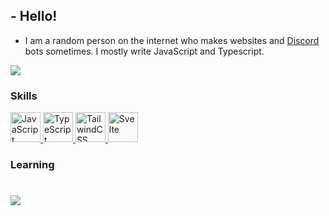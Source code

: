 <!-- <div align="center">
  <h1 align="center">Hi, I'm Irian3x3!</h1>
<center align="center">
  <details>
      <summary>
        Stats
      </summary>
    <div align='center'>
      <a href='#'>
        <img src='https://github-readme-stats.vercel.app/api?username=Irian3x3&hide=issues,stars&count_private=true&show_icons=true&theme=dark' alt='Stats' />
      </a>
    </div>
    <div align="center">
      <a href="#">
        <img src='https://github-readme-stats.vercel.app/api/top-langs/?username=Irian3x3&hide=issues,stars&count_private=true&show_icons=true&theme=dark' alt='Stats' />
      </a>
    </div>
    </details>
  </center>
</div>
<br><br>

~~I'm a gamer and developer~~ i play minecraft
## Languages (Coding)
- JavaScript & TypeScript;
- HTML & CSS;
- PHP;
- Java & C#;
- Python;
- Swift;
## Languages (not coding)
- English
- Spanish
## Discord bots
 [Galaxies](https://discord.com/api/oauth2/authorize?client_id=754403987100270682&permissions=470150358&scope=bot "A multi-purpose moderation bot!") [Plus+](https://discord.com/api/oauth2/authorize?client_id=736576975627354202&permissions=8&scope=bot "An old bot which is always offline and just dead") (old, dead bot and it is always offline)
- [AMPBYSE](../../../../../Irian3x3/AMPBYSE "My first commando bot")

<!-- [JADB](https://discord.com/oauth2/authorize?client_id=780832955147878401&permissions=-9&scope=bot)
- [Water](../../../water "A bot based on water, made with discord.py and python")
- [Mega](https://bit.ly/31jHDNu "A multi-purpose bot")
- [Hatsune](../../../hatsune "An anime bot")
- And some more but I don't remember them or they're all dead
- A lot
## Projects
<!-- - [discord-taisaku](https://github.com/discord-taisaku/discord-taisaku)
- [My website](https://irian3x3.xyz)
- [ABTS Website](https://bot-creations.github.io)
- JSCord - [NPM](https://npmjs.com/package/javascript-cord) | [Repo](../../../js-cord)
- A lot
## Stuff I might make soon
- [x] Done ~~A bot made with discord.py~~
- [x] Done ~~A bot list~~
- [x] [Done](../../../../Irian3x3/db-script-leaked) ~~A leak of the [db-script](https://www.db-script.xyz) source code~~
## Things I'm good at
- Being a useless and stupid soul
- Making extremely dumb mistakes
## Things I'm bad at
- Math
- Life
-->
## - Hello!<br>
- I am a random person on the internet who makes websites and [Discord](//discord.com) bots sometimes. I mostly write JavaScript and Typescript.<br>
<a href="//github-readme-stats.vercel.app/api/top-langs/?username=irian3x3&layout=compact&theme=dracula">
  <img src="https://github-readme-stats.vercel.app/api/top-langs/?username=irian3x3&layout=compact&theme=dracula">
</a>


### Skills
<div style="display: inline">
  <a href="//google.com/search?q=javascript">
    <img src="https://raw.githubusercontent.com/danielcranney/profileme-dev/main/public/icons/skills/javascript-colored.svg" alt="JavaScript" width="48" height="48">
  </a>
  <a href="//typescriptlang.org">
    <img src="https://raw.githubusercontent.com/danielcranney/profileme-dev/main/public/icons/skills/typescript-colored.svg" alt="TypeScript" width="48" height="48">
  </a>
  <a href="//tailwindcss.com">
    <img src="https://raw.githubusercontent.com/danielcranney/profileme-dev/main/public/icons/skills/tailwindcss-colored.svg" alt="TailwindCSS" width="48" height="48">
  </a>
  <a href="//svelte.dev">
    <img src="https://raw.githubusercontent.com/danielcranney/profileme-dev/main/public/icons/skills/svelte-colored.svg" alt="Svelte" width="48" height="48">
  </a>
</div>

### Learning

<!--<div style="display: inline">
  <a href="https://kotlinlang.org/">
    <img src="https://raw.githubusercontent.com/danielcranney/profileme-dev/main/public/icons/skills/kotlin-colored.svg" alt="Kotlin" width="48" height="48">
  </a>
  <a href="//google.com/search?q=c%2B%2B">
    <img src="https://raw.githubusercontent.com/danielcranney/profileme-dev/main/public/icons/skills/cplusplus-colored.svg" alt="C++" width="48" height="48">
  </a>
</div>-->
#
[![](https://visitcount.itsvg.in/api?id=irian3x3&label=Profile%20Views&color=0&icon=9&pretty=true)](#)
